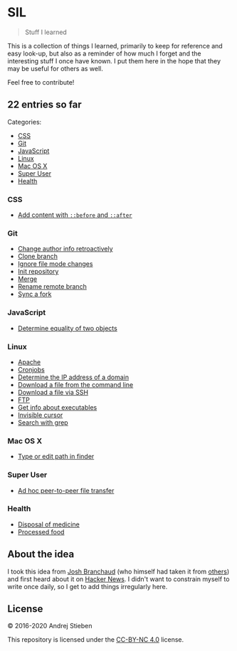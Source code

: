 # SIL

> Stuff I learned

This is a collection of things I learned, primarily to keep for reference and easy look-up, but also as a reminder of how much I forget and the interesting stuff I once have known.
I put them here in the hope that they may be useful for others as well.

Feel free to contribute!

## 22 entries so far

Categories:

- [CSS](#css)
- [Git](#git)
- [JavaScript](#javascript)
- [Linux](#linux)
- [Mac OS X](#mac-os-x)
- [Super User](#super-user)
- [Health](#health)

### CSS

- [Add content with `::before` and `::after`](posts/css/add-content-before-and-after.md)

### Git

- [Change author info retroactively](posts/git/change-author-info.md)
- [Clone branch](posts/git/clone-branch.md)
- [Ignore file mode changes](posts/git/ignore-file-mode.md)
- [Init repository](posts/git/init-repo.md)
- [Merge](posts/git/merge.md)
- [Rename remote branch](posts/git/rename-remote-branch.md)
- [Sync a fork](posts/git/sync-a-fork.md)

### JavaScript

- [Determine equality of two objects](posts/js/equality-of-two-objects.md)

### Linux

- [Apache](posts/linux/apache.md)
- [Cronjobs](posts/linux/cronjobs.md)
- [Determine the IP address of a domain](posts/linux/determine-ip-of-domain.md)
- [Download a file from the command line](posts/linux/download-file-in-terminal.md)
- [Download a file via SSH](posts/linux/download-file-via-ssh.md)
- [FTP](posts/linux/ftp.md)
- [Get info about executables](posts/linux/exec-info.md)
- [Invisible cursor](posts/linux/invisible-cursor.md)
- [Search with grep](posts/linux/search-with-grep.md)

### Mac OS X

- [Type or edit path in finder](posts/macosx/editpath.md)

### Super User

- [Ad hoc peer-to-peer file transfer](posts/superuser/ad-hoc-p2p-file-transfer.md)

### Health

- [Disposal of medicine](posts/health/med-disposal.md)
- [Processed food](posts/health/processed-food.md)

## About the idea

I took this idea from [Josh Branchaud](https://github.com/jbranchaud/til) (who himself had taken it from [others](https://github.com/thoughtbot/til)) and first heard about it on [Hacker News](https://news.ycombinator.com/item?id=11068902).
I didn't want to constrain myself to write once daily, so I get to add things irregularly here.

## License

&copy; 2016-2020 Andrej Stieben

This repository is licensed under the [CC-BY-NC 4.0](http://creativecommons.org/licenses/by-nc/4.0/) license.
